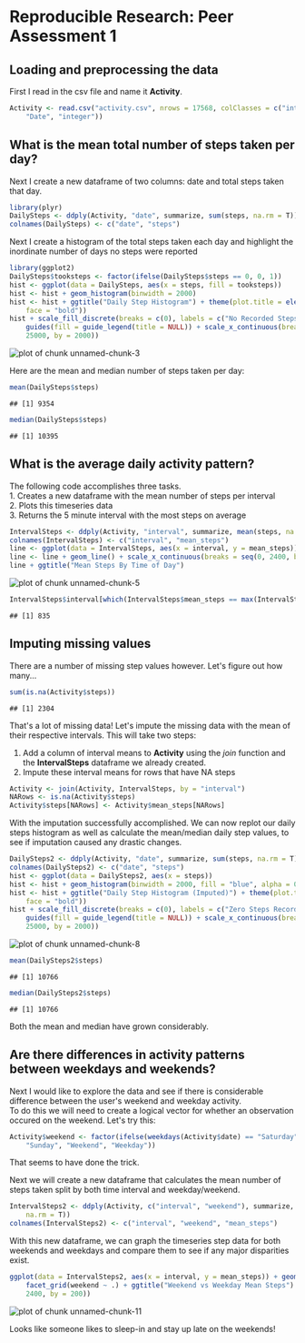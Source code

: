 # Reproducible Research: Peer Assessment 1

## Loading and preprocessing the data

First I read in the csv file and name it **Activity**.


```r
Activity <- read.csv("activity.csv", nrows = 17568, colClasses = c("integer", 
    "Date", "integer"))
```



## What is the mean total number of steps taken per day?

Next I create a new dataframe of two columns: date and total steps taken 
that day.


```r
library(plyr)
DailySteps <- ddply(Activity, "date", summarize, sum(steps, na.rm = T))
colnames(DailySteps) <- c("date", "steps")
```


Next I create a histogram of the total steps taken each day and highlight the 
inordinate number of days no steps were reported


```r
library(ggplot2)
DailySteps$tooksteps <- factor(ifelse(DailySteps$steps == 0, 0, 1))
hist <- ggplot(data = DailySteps, aes(x = steps, fill = tooksteps))
hist <- hist + geom_histogram(binwidth = 2000)
hist <- hist + ggtitle("Daily Step Histogram") + theme(plot.title = element_text(size = 20, 
    face = "bold"))
hist + scale_fill_discrete(breaks = c(0), labels = c("No Recorded Steps")) + 
    guides(fill = guide_legend(title = NULL)) + scale_x_continuous(breaks = seq(0, 
    25000, by = 2000))
```

![plot of chunk unnamed-chunk-3](figure/unnamed-chunk-3.png) 


Here are the mean and median number of steps taken per day:


```r
mean(DailySteps$steps)
```

```
## [1] 9354
```

```r
median(DailySteps$steps)
```

```
## [1] 10395
```



## What is the average daily activity pattern?

The following code accomplishes three tasks.<br/>
        1. Creates a new dataframe with the mean number of steps per interval <br/>
        2. Plots this timeseries data<br/>
        3. Returns the 5 minute interval with the most steps on average<br/>


```r
IntervalSteps <- ddply(Activity, "interval", summarize, mean(steps, na.rm = T))
colnames(IntervalSteps) <- c("interval", "mean_steps")
line <- ggplot(data = IntervalSteps, aes(x = interval, y = mean_steps))
line <- line + geom_line() + scale_x_continuous(breaks = seq(0, 2400, by = 200))
line + ggtitle("Mean Steps By Time of Day")
```

![plot of chunk unnamed-chunk-5](figure/unnamed-chunk-5.png) 

```r
IntervalSteps$interval[which(IntervalSteps$mean_steps == max(IntervalSteps$mean_steps))]
```

```
## [1] 835
```



## Imputing missing values

There are a number of missing step values however.  Let's figure out how many...


```r
sum(is.na(Activity$steps))
```

```
## [1] 2304
```


That's a lot of missing data! Let's impute the missing data with the mean of
their respective intervals.  This will take two steps:<br/>
1. Add a column of interval means to **Activity** using the *join* function and the **IntervalSteps** dataframe we already created. <br/>
2. Impute these interval means for rows that have NA steps<br/>


```r
Activity <- join(Activity, IntervalSteps, by = "interval")
NARows <- is.na(Activity$steps)
Activity$steps[NARows] <- Activity$mean_steps[NARows]
```


With the imputation successfully accomplished.  We can now replot our daily
steps histogram as well as calculate the mean/median daily step values, to see
if imputation caused any drastic changes.


```r
DailySteps2 <- ddply(Activity, "date", summarize, sum(steps, na.rm = T))
colnames(DailySteps2) <- c("date", "steps")
hist <- ggplot(data = DailySteps2, aes(x = steps))
hist <- hist + geom_histogram(binwidth = 2000, fill = "blue", alpha = 0.6)
hist <- hist + ggtitle("Daily Step Histogram (Imputed)") + theme(plot.title = element_text(size = 20, 
    face = "bold"))
hist + scale_fill_discrete(breaks = c(0), labels = c("Zero Steps Recorded")) + 
    guides(fill = guide_legend(title = NULL)) + scale_x_continuous(breaks = seq(0, 
    25000, by = 2000))
```

![plot of chunk unnamed-chunk-8](figure/unnamed-chunk-8.png) 

```r
mean(DailySteps2$steps)
```

```
## [1] 10766
```

```r
median(DailySteps2$steps)
```

```
## [1] 10766
```


Both the mean and median have grown considerably.


## Are there differences in activity patterns between weekdays and weekends?
Next I would like to explore the data and see if there is considerable 
difference between the user's weekend and weekday activity.  
To do this we will need to create a logical vector for whether an observation 
occured on the weekend. Let's try this: 


```r
Activity$weekend <- factor(ifelse(weekdays(Activity$date) == "Saturday" | weekdays(Activity$date) == 
    "Sunday", "Weekend", "Weekday"))
```


That seems to have done the trick.  

Next we will create a new dataframe that calculates the mean number of steps 
taken split by both time interval and weekday/weekend.


```r
IntervalSteps2 <- ddply(Activity, c("interval", "weekend"), summarize, mean(steps, 
    na.rm = T))
colnames(IntervalSteps2) <- c("interval", "weekend", "mean_steps")
```


With this new dataframe, we can graph the timeseries step data for both
weekends and weekdays and compare them to see if any major disparities exist.

```r
ggplot(data = IntervalSteps2, aes(x = interval, y = mean_steps)) + geom_line(color = "blue") + 
    facet_grid(weekend ~ .) + ggtitle("Weekend vs Weekday Mean Steps") + scale_x_continuous(breaks = seq(0, 
    2400, by = 200))
```

![plot of chunk unnamed-chunk-11](figure/unnamed-chunk-11.png) 


Looks like someone likes to sleep-in and stay up late on the weekends!
